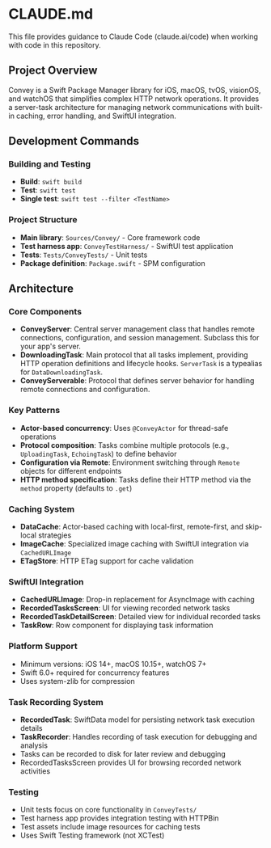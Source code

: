 # CLAUDE.md

This file provides guidance to Claude Code (claude.ai/code) when working with code in this repository.

## Project Overview

Convey is a Swift Package Manager library for iOS, macOS, tvOS, visionOS, and watchOS that simplifies complex HTTP network operations. It provides a server-task architecture for managing network communications with built-in caching, error handling, and SwiftUI integration.

## Development Commands

### Building and Testing
- **Build**: `swift build`
- **Test**: `swift test` 
- **Single test**: `swift test --filter <TestName>`

### Project Structure
- **Main library**: `Sources/Convey/` - Core framework code
- **Test harness app**: `ConveyTestHarness/` - SwiftUI test application
- **Tests**: `Tests/ConveyTests/` - Unit tests
- **Package definition**: `Package.swift` - SPM configuration

## Architecture

### Core Components
- **ConveyServer**: Central server management class that handles remote connections, configuration, and session management. Subclass this for your app's server.
- **DownloadingTask**: Main protocol that all tasks implement, providing HTTP operation definitions and lifecycle hooks. `ServerTask` is a typealias for `DataDownloadingTask`.
- **ConveyServerable**: Protocol that defines server behavior for handling remote connections and configuration.

### Key Patterns
- **Actor-based concurrency**: Uses `@ConveyActor` for thread-safe operations
- **Protocol composition**: Tasks combine multiple protocols (e.g., `UploadingTask`, `EchoingTask`) to define behavior
- **Configuration via Remote**: Environment switching through `Remote` objects for different endpoints
- **HTTP method specification**: Tasks define their HTTP method via the `method` property (defaults to `.get`)

### Caching System
- **DataCache**: Actor-based caching with local-first, remote-first, and skip-local strategies
- **ImageCache**: Specialized image caching with SwiftUI integration via `CachedURLImage`
- **ETagStore**: HTTP ETag support for cache validation

### SwiftUI Integration
- **CachedURLImage**: Drop-in replacement for AsyncImage with caching
- **RecordedTasksScreen**: UI for viewing recorded network tasks
- **RecordedTaskDetailScreen**: Detailed view for individual recorded tasks
- **TaskRow**: Row component for displaying task information

### Platform Support
- Minimum versions: iOS 14+, macOS 10.15+, watchOS 7+
- Swift 6.0+ required for concurrency features
- Uses system-zlib for compression

### Task Recording System
- **RecordedTask**: SwiftData model for persisting network task execution details
- **TaskRecorder**: Handles recording of task execution for debugging and analysis
- Tasks can be recorded to disk for later review and debugging
- RecordedTasksScreen provides UI for browsing recorded network activities

### Testing
- Unit tests focus on core functionality in `ConveyTests/`
- Test harness app provides integration testing with HTTPBin
- Test assets include image resources for caching tests
- Uses Swift Testing framework (not XCTest)